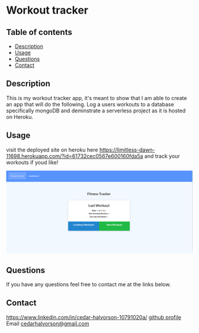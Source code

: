   # Workout tracker
  ## Table of contents
  * [Description](#Description)
  * [Usage](#Usage)
  * [Questions](#Questions)
  * [Contact](#Contact)

  ## Description
  This is my workout tracker app, it's meant to show that I am able to create an app that will do the following. Log a users workouts to a database specifically mongoDB   and deminstrate a serverless project as it is hosted on Heroku.
 
  ## Usage
  visit the deployed site on heroku here https://limitless-dawn-11698.herokuapp.com/?id=61732cec0567e600160fda5a and track your workouts if youd like!

  ![](images/workoutScreenshot.PNG)
  
  ## Questions
  If you have any questions feel free to contact me at the links below.
  
  ## Contact
  https://www.linkedin.com/in/cedar-halvorson-10791020a/
  [github profile](https://github.com/CedarHalvorson)  
  Email cedarhalvorson@gmail.com  
 
